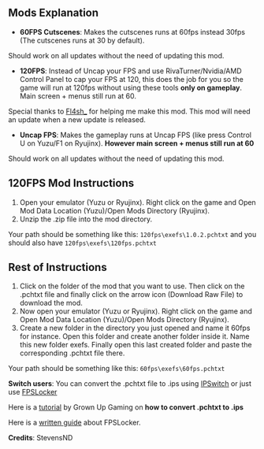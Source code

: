 ## Mods Explanation

- **60FPS Cutscenes**: Makes the cutscenes runs at 60fps instead 30fps (The cutscenes runs at 30 by default).

Should work on all updates without the need of updating this mod.

- **120FPS**: Instead of Uncap your FPS and use RivaTurner/Nvidia/AMD Control Panel to cap your FPS at 120, this does the job for you so the game will run at 120fps without using these tools **only on gameplay**. Main screen + menus still run at 60.

Special thanks to [Fl4sh_](https://github.com/Fl4sh9174/Switch-Ultrawide-Mods) for helping me make this mod. This mod will need an update when a new update is released.

- **Uncap FPS**: Makes the gameplay runs at Uncap FPS (like press Control U on Yuzu/F1 on Ryujinx). **However main screen + menus still run at 60**

Should work on all updates without the need of updating this mod.

## 120FPS Mod Instructions

1. Open your emulator (Yuzu or Ryujinx). Right click on the game and Open Mod Data Location (Yuzu)/Open Mods Directory (Ryujinx).
2. Unzip the .zip file into the mod directory.

Your path should be something like this: `120fps\exefs\1.0.2.pchtxt` and you should also have `120fps\exefs\120fps.pchtxt`

## Rest of Instructions

1. Click on the folder of the mod that you want to use. Then click on the .pchtxt file and finally click on the arrow icon (Download Raw File) to download the mod.
2. Now open your emulator (Yuzu or Ryujinx). Right click on the game and Open Mod Data Location (Yuzu)/Open Mods Directory (Ryujinx).
3. Create a new folder in the directory you just opened and name it 60fps for instance. Open this folder and create another folder inside it. Name this new folder exefs. Finally open this last created folder and paste the corresponding .pchtxt file there.

Your path should be something like this: `60fps\exefs\60fps.pchtxt`

**Switch users**: You can convert  the .pchtxt file to .ips using [IPSwitch](https://github.com/3096/ipswitch) or just use [FPSLocker](https://github.com/masagrator/FPSLocker)

Here is a [tutorial](https://youtu.be/m-V6Rs2sm9w?si=-b10u6yv0dhih5Kk) by Grown Up Gaming on **how to convert .pchtxt to .ips**

Here is a [written guide](https://rentry.co/NSwitch60FPSLockerGuide) about FPSLocker. 

**Credits**: StevensND